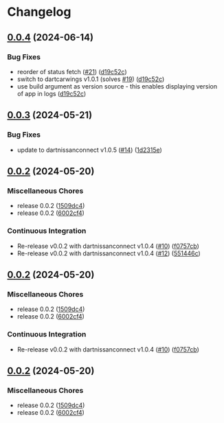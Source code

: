 # Changelog

## [0.0.4](https://github.com/kamiKAC/leaf2mqtt/compare/v0.0.3...v0.0.4) (2024-06-14)


### Bug Fixes

* reorder of status fetch ([#21](https://github.com/kamiKAC/leaf2mqtt/issues/21)) ([d19c52c](https://github.com/kamiKAC/leaf2mqtt/commit/d19c52ce5766015c1568115a930b3eb44d88d073))
* switch to dartcarwings v1.0.1 (solves [#19](https://github.com/kamiKAC/leaf2mqtt/issues/19)) ([d19c52c](https://github.com/kamiKAC/leaf2mqtt/commit/d19c52ce5766015c1568115a930b3eb44d88d073))
* use build argument as version source - this enables displaying version of app in logs ([d19c52c](https://github.com/kamiKAC/leaf2mqtt/commit/d19c52ce5766015c1568115a930b3eb44d88d073))

## [0.0.3](https://github.com/kamiKAC/leaf2mqtt/compare/v0.0.2...v0.0.3) (2024-05-21)


### Bug Fixes

* update to dartnissanconnect v1.0.5 ([#14](https://github.com/kamiKAC/leaf2mqtt/issues/14)) ([1d2315e](https://github.com/kamiKAC/leaf2mqtt/commit/1d2315ee762b6a764c6c203553e7fd40806b34c3))

## [0.0.2](https://github.com/kamiKAC/leaf2mqtt/compare/v0.0.2...v0.0.2) (2024-05-20)


### Miscellaneous Chores

* release 0.0.2 ([1509dc4](https://github.com/kamiKAC/leaf2mqtt/commit/1509dc4ccc73ed50f11cf1727ef6821b58972251))
* release 0.0.2 ([6002cf4](https://github.com/kamiKAC/leaf2mqtt/commit/6002cf4c529b257fd5ab46e17f0cd7ee291b332b))


### Continuous Integration

* Re-release v0.0.2 with dartnissanconnect v1.0.4 ([#10](https://github.com/kamiKAC/leaf2mqtt/issues/10)) ([f0757cb](https://github.com/kamiKAC/leaf2mqtt/commit/f0757cbc9af3d963abb0b9ac009f059dff6d8dc6))
* Re-release v0.0.2 with dartnissanconnect v1.0.4 ([#12](https://github.com/kamiKAC/leaf2mqtt/issues/12)) ([551446c](https://github.com/kamiKAC/leaf2mqtt/commit/551446c5872921d36a6f662b55df5bce04ebb566))

## [0.0.2](https://github.com/kamiKAC/leaf2mqtt/compare/v0.0.2...v0.0.2) (2024-05-20)


### Miscellaneous Chores

* release 0.0.2 ([1509dc4](https://github.com/kamiKAC/leaf2mqtt/commit/1509dc4ccc73ed50f11cf1727ef6821b58972251))
* release 0.0.2 ([6002cf4](https://github.com/kamiKAC/leaf2mqtt/commit/6002cf4c529b257fd5ab46e17f0cd7ee291b332b))


### Continuous Integration

* Re-release v0.0.2 with dartnissanconnect v1.0.4 ([#10](https://github.com/kamiKAC/leaf2mqtt/issues/10)) ([f0757cb](https://github.com/kamiKAC/leaf2mqtt/commit/f0757cbc9af3d963abb0b9ac009f059dff6d8dc6))

## [0.0.2](https://github.com/kamiKAC/leaf2mqtt/compare/v0.0.2...v0.0.2) (2024-05-20)


### Miscellaneous Chores

* release 0.0.2 ([1509dc4](https://github.com/kamiKAC/leaf2mqtt/commit/1509dc4ccc73ed50f11cf1727ef6821b58972251))
* release 0.0.2 ([6002cf4](https://github.com/kamiKAC/leaf2mqtt/commit/6002cf4c529b257fd5ab46e17f0cd7ee291b332b))
